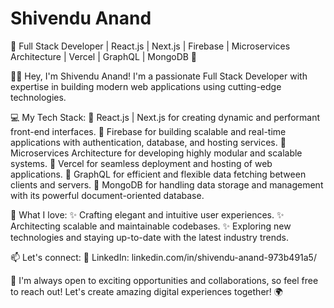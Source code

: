 # Shivendu Anand
🚀 Full Stack Developer | React.js | Next.js | Firebase | Microservices Architecture | Vercel | GraphQL | MongoDB 🌱

👨‍💻 Hey, I'm Shivendu Anand! I'm a passionate Full Stack Developer with expertise in building modern web applications using cutting-edge technologies.

💻 My Tech Stack:
🔹 React.js | Next.js for creating dynamic and performant front-end interfaces.
🔹 Firebase for building scalable and real-time applications with authentication, database, and hosting services.
🔹 Microservices Architecture for developing highly modular and scalable systems.
🔹 Vercel for seamless deployment and hosting of web applications.
🔹 GraphQL for efficient and flexible data fetching between clients and servers.
🔹 MongoDB for handling data storage and management with its powerful document-oriented database.

🌟 What I love:
✨ Crafting elegant and intuitive user experiences.
✨ Architecting scalable and maintainable codebases.
✨ Exploring new technologies and staying up-to-date with the latest industry trends.

📫 Let's connect:
🔗 LinkedIn: linkedin.com/in/shivendu-anand-973b491a5/

🎯 I'm always open to exciting opportunities and collaborations, so feel free to reach out! Let's create amazing digital experiences together! 🌍
